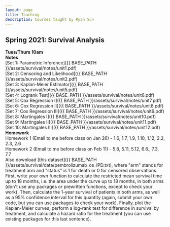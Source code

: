 ```yaml
---
layout: page
title: Teaching
description: Courses taught by Ryan Sun
---
```


## Spring 2021: Survival Analysis
**Tues/Thurs 10am**<br/>
**Notes**<br/>
[Set 1: Parametric Inference]({{ BASE_PATH }}/assets/survival/notes/unit1.pdf)<br/>
[Set 2: Censoring and Likelihood]({{ BASE_PATH }}/assets/survival/notes/unit2.pdf)<br/>
[Set 3: Kaplan-Meier Estimator]({{ BASE_PATH }}/assets/survival/notes/unit5.pdf)<br/>
[Set 4: Logrank Test]({{ BASE_PATH }}/assets/survival/notes/unit6.pdf)<br/>
[Set 5: Cox Regression I]({{ BASE_PATH }}/assets/survival/notes/unit7.pdf)<br/>
[Set 6: Cox Regression II]({{ BASE_PATH }}/assets/survival/notes/unit8.pdf)<br/>
[Set 7: Cox Regression III]({{ BASE_PATH }}/assets/survival/notes/unit9.pdf)<br/>
[Set 8: Martingales I]({{ BASE_PATH }}/assets/survival/notes/unit10.pdf)<br/>
[Set 9: Martingales II]({{ BASE_PATH }}/assets/survival/notes/unit11.pdf)<br/>
[Set 10: Martingales III]({{ BASE_PATH }}/assets/survival/notes/unit12.pdf)<br/>
**Homework**<br/>
Homework 1 (Email to me before class on Jan 26) - 1.6, 1.7, 1.9, 1.10, 1.12, 2.2, 2.3, 2.6<br/>
Homework 2 (Email to me before class on Feb 11) - 5.8, 5.11, 5.12, 6.6., 7.3, 7.7<br/>
Also download [this dataset]({{ BASE_PATH }}/assets/survival/data/pembrolizumab_os_IPD.txt),
where "arm" stands for treatment arm and "status" is 1 for death or 0 for censored observations.
First, write your own function to calculate the restricted mean survival time up to 18 months, i.e.
the area under the curve up to 18 months, in both arms (don't use any packages or prewritten functions,
except to check your work). Then, calculate the 1-year survival of patients in both arms, as well as 
a 95% confidence interval for this quantity (again, submit your own code, but you can use packages
to check your work). Finally, plot the Kaplan-Meier curves, perform a log-rank test for difference
in survival by treatment, and calculate a hazard ratio for the treatment (you can use existing packages for this last sentence).



